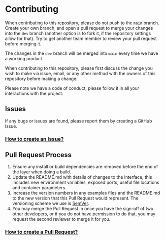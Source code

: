 # Contributing

When contributing to this repository, please do not push to the `main` branch.
Create your own branch, and open a pull request to merge your changes into the `dev` branch
(another option is to fork it, if the repository settings allow for that).
Try to get another team member to review your pull request before merging it.

The changes in the `dev` branch will be merged into `main` every time we have a working product.

When contributing to this repository, please first discuss the change you wish to make via issue,
email, or any other method with the owners of this repository before making a change. 

Please note we have a code of conduct, please follow it in all your interactions with the project.

## Issues

If any bugs or issues are found, please report them by creating a GitHub Issue.

### [How to create an Issue?](https://github.com/UAlberta-CMPUT401/capstone-dashboard/blob/dev/.github/ISSUE_TEMPLATE.md)

## Pull Request Process

1. Ensure any install or build dependencies are removed before the end of the layer when doing a 
   build.
2. Update the README.md with details of changes to the interface, this includes new environment 
   variables, exposed ports, useful file locations and container parameters.
3. Increase the version numbers in any examples files and the README.md to the new version that this
   Pull Request would represent. The versioning scheme we use is [SemVer](http://semver.org/).
4. You may merge the Pull Request in once you have the sign-off of two other developers, or if you 
   do not have permission to do that, you may request the second reviewer to merge it for you.

### [How to create a Pull Request?](https://github.com/UAlberta-CMPUT401/capstone-dashboard/blob/dev/.github/PULL_REQUEST_TEMPLATE.md)
